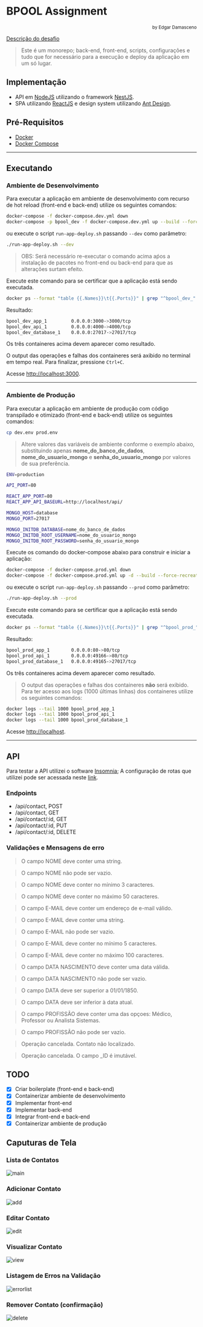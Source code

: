 # BPOOL Assignment
<div style="text-align: right"><sub>by Edgar Damasceno</sub></div>

[Descrição do desafio](./docs/teste.md)

> Este é um monorepo; back-end, front-end, scripts, configurações e tudo que for necessário para a execução e deploy da aplicação em um só lugar.

## Implementação
- API em [NodeJS](https://nodejs.org/en/) utilizando o framework [NestJS](https://nestjs.com/).
- SPA utilizando [ReactJS](https://reactjs.org/) e design system utilizando [Ant Design](https://ant.design/).

## Pré-Requisitos
- [Docker](https://docs.docker.com/engine/install/)
- [Docker Compose](https://docs.docker.com/compose/install/)

<hr/>

## Executando

### Ambiente de Desenvolvimento
Para executar a aplicação em ambiente de desenvolvimento com recurso de hot reload (front-end e back-end) utilize os seguintes comandos:

```zsh
docker-compose -f docker-compose.dev.yml down
docker-compose -p bpool_dev -f docker-compose.dev.yml up --build --force-recreate --always-recreate-deps
```

ou execute o script `run-app-deploy.sh` passando `--dev` como parâmetro:

```zsh
./run-app-deploy.sh --dev
```

> OBS: Será necessário re-executar o comando acima aṕos a instalação de pacotes no front-end ou back-end para que as alterações surtam efeito.

Execute este comando para se certificar que a aplicação está sendo executada. 

```zsh
docker ps --format "table {{.Names}}\t{{.Ports}}" | grep "^bpool_dev_"
```
Resultado:

```zsh
bpool_dev_app_1         0.0.0.0:3000->3000/tcp
bpool_dev_api_1         0.0.0.0:4000->4000/tcp
bpool_dev_database_1    0.0.0.0:27017->27017/tcp
```
Os três containeres acima devem aparecer como resultado.

O output das operações e falhas dos containeres será axibido no terminal em tempo real. Para finalizar, pressione `Ctrl+C`. 

Acesse [http://localhost:3000](http://localhost:3000).
<hr/>

### Ambiente de Produção
Para executar a aplicação em ambiente de produção com código transpilado e otimizado (front-end e back-end) utilize os seguintes comandos:

```zsh
cp dev.env prod.env
```
> Altere valores das variáveis de ambiente conforme o exemplo abaixo, substituindo apenas **nome_do_banco_de_dados**, **nome_do_usuario_mongo** e **senha_do_usuario_mongo** por valores de sua preferência.

```zsh
ENV=production

API_PORT=80

REACT_APP_PORT=80
REACT_APP_API_BASEURL=http://localhost/api/

MONGO_HOST=database
MONGO_PORT=27017

MONGO_INITDB_DATABASE=nome_do_banco_de_dados
MONGO_INITDB_ROOT_USERNAME=nome_do_usuario_mongo
MONGO_INITDB_ROOT_PASSWORD=senha_do_usuario_mongo
```

Execute os comando do docker-compose abaixo para construir e iniciar a aplicação:

```zsh
docker-compose -f docker-compose.prod.yml down
docker-compose -f docker-compose.prod.yml up -d --build --force-recreate --always-recreate-deps
```

ou execute o script `run-app-deploy.sh` passando `--prod` como parâmetro:

```zsh
./run-app-deploy.sh --prod
```

Execute este comando para se certificar que a aplicação está sendo executada. 

```zsh
docker ps --format "table {{.Names}}\t{{.Ports}}" | grep "^bpool_prod_"
```
Resultado:

```zsh
bpool_prod_app_1        0.0.0.0:80->80/tcp
bpool_prod_api_1        0.0.0.0:49166->80/tcp
bpool_prod_database_1   0.0.0.0:49165->27017/tcp
```
Os três containeres acima devem aparecer como resultado.

> O output das operações e falhas dos containeres **não** será exibido. Para ter acesso aos logs (1000 últimas linhas) dos containeres utilize os seguintes comandos:

```zsh
docker logs --tail 1000 bpool_prod_app_1 
docker logs --tail 1000 bpool_prod_api_1 
docker logs --tail 1000 bpool_prod_database_1 
```

Acesse [http://localhost](http://localhost).
<hr/>

## API

Para testar a API utilizei o software [Insomnia](https://insomnia.rest/download/); A configuração de rotas que utilizei pode ser acessada neste [link](./docs/insomnia_workspace).
### Endpoints

- /api/contact, POST
- /api/contact, GET
- /api/contact/:id, GET
- /api/contact/:id, PUT
- /api/contact/:id, DELETE

### Validações e Mensagens de erro

> O campo NOME deve conter uma string.

> O campo NOME não pode ser vazio.

> O campo NOME deve conter no mínimo 3 caracteres.

> O campo NOME deve conter no máximo 50 caracteres.

> O campo E-MAIL deve conter um endereço de e-mail válido.

> O campo E-MAIL deve conter uma string.

> O campo E-MAIL não pode ser vazio.

> O campo E-MAIL deve conter no mínimo 5 caracteres.

> O campo E-MAIL deve conter no máximo 100 caracteres.

> O campo DATA NASCIMENTO deve conter uma data válida.

> O campo DATA NASCIMENTO não pode ser vazio.

> O campo DATA deve ser superior a 01/01/1850.

> O campo DATA deve ser inferior à data atual.

> O campo PROFISSÃO deve conter uma das opçoes: Médico, Professor ou Analista Sistemas.

> O campo PROFISSÃO não pode ser vazio.

> Operação cancelada. Contato não localizado.

> Operação cancelada. O campo _ID é imutável.

## TODO

- [x] Criar boilerplate (front-end e back-end)
- [x] Containerizar ambiente de desenvolvimento
- [x] Implementar front-end
- [x] Implementar back-end
- [x] Integrar front-end e back-end
- [x] Containerizar ambiente de produção

## Caputuras de Tela

### Lista de Contatos
![main](docs/images/main.png "Tabela")

### Adicionar Contato
![add](docs/images/add.png "Adicionar")

### Editar Contato
![edit](docs/images/edit.png "Editar")

### Visualizar Contato
![view](docs/images/view.png "Visualizar")

### Listagem de Erros na Validação
![errorlist](docs/images/error-list.png "Validação")

### Remover Contato (confirmação)
![delete](docs/images/delete.png "Remover")
